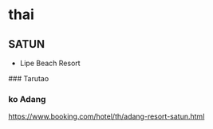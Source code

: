 # thai

## SATUN


- Lipe Beach Resort

### Tarutao

### ko Adang

https://www.booking.com/hotel/th/adang-resort-satun.html

